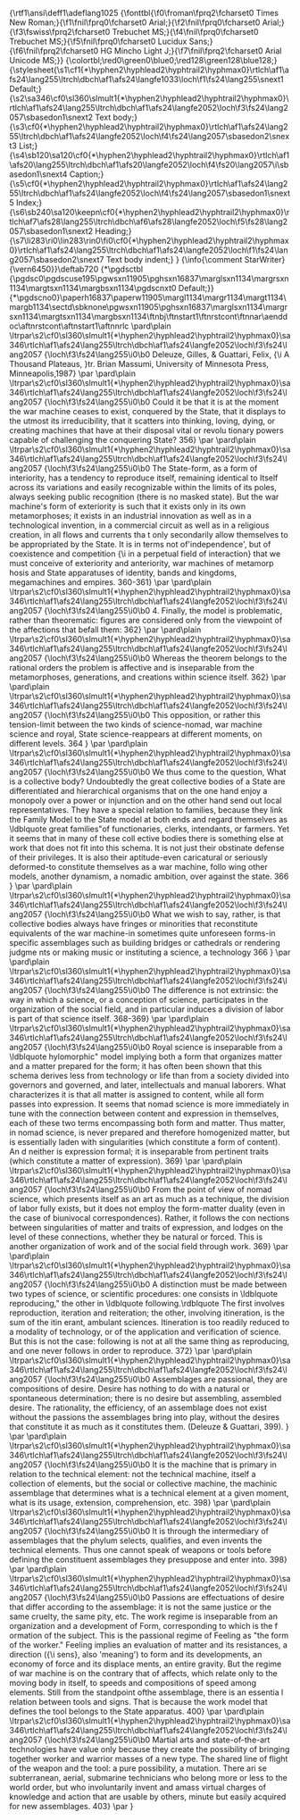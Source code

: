 {\rtf1\ansi\deff1\adeflang1025
{\fonttbl{\f0\froman\fprq2\fcharset0 Times New Roman;}{\f1\fnil\fprq0\fcharset0 Arial;}{\f2\fnil\fprq0\fcharset0 Arial;}{\f3\fswiss\fprq2\fcharset0 Trebuchet MS;}{\f4\fnil\fprq0\fcharset0 Trebuchet MS;}{\f5\fnil\fprq0\fcharset0 Lucidux Sans;}{\f6\fnil\fprq2\fcharset0 HG Mincho Light J;}{\f7\fnil\fprq2\fcharset0 Arial Unicode MS;}}
{\colortbl;\red0\green0\blue0;\red128\green128\blue128;}
{\stylesheet{\s1\cf1{\*\hyphen2\hyphlead2\hyphtrail2\hyphmax0}\rtlch\af1\afs24\lang255\ltrch\dbch\af1\afs24\langfe1033\loch\f1\fs24\lang255\snext1 Default;}
{\s2\sa346\cf0\sl360\slmult1{\*\hyphen2\hyphlead2\hyphtrail2\hyphmax0}\rtlch\af1\afs24\lang255\ltrch\dbch\af1\afs24\langfe2052\loch\f3\fs24\lang2057\sbasedon1\snext2 Text body;}
{\s3\cf0{\*\hyphen2\hyphlead2\hyphtrail2\hyphmax0}\rtlch\af1\afs24\lang255\ltrch\dbch\af1\afs24\langfe2052\loch\f4\fs24\lang2057\sbasedon2\snext3
List;}
{\s4\sb120\sa120\cf0{\*\hyphen2\hyphlead2\hyphtrail2\hyphmax0}\rtlch\af1\afs20\lang255\ltrch\dbch\af1\afs20\langfe2052\loch\f4\fs20\lang2057\i\sbasedon1\snext4
Caption;}
{\s5\cf0{\*\hyphen2\hyphlead2\hyphtrail2\hyphmax0}\rtlch\af1\afs24\lang255\ltrch\dbch\af1\afs24\langfe2052\loch\f4\fs24\lang2057\sbasedon1\snext5
Index;}
{\s6\sb240\sa120\keepn\cf0{\*\hyphen2\hyphlead2\hyphtrail2\hyphmax0}\rtlch\af7\afs28\lang255\ltrch\dbch\af6\afs28\langfe2052\loch\f5\fs28\lang2057\sbasedon1\snext2
Heading;}
{\s7\li283\ri0\lin283\rin0\fi0\cf0{\*\hyphen2\hyphlead2\hyphtrail2\hyphmax0}\rtlch\af1\afs24\lang255\ltrch\dbch\af1\afs24\langfe2052\loch\f1\fs24\lang2057\sbasedon2\snext7
Text body indent;} } {\info{\comment StarWriter}{\vern6450}}\deftab720
{\*\pgdsctbl
{\pgdsc0\pgdscuse195\pgwsxn11905\pghsxn16837\marglsxn1134\margrsxn1134\margtsxn1134\margbsxn1134\pgdscnxt0 Default;}}
{\*\pgdscno0}\paperh16837\paperw11905\margl1134\margr1134\margt1134\margb1134\sectd\sbknone\pgwsxn11905\pghsxn16837\marglsxn1134\margrsxn1134\margtsxn1134\margbsxn1134\ftnbj\ftnstart1\ftnrstcont\ftnnar\aenddoc\aftnrstcont\aftnstart1\aftnnrlc
\pard\plain \ltrpar\s2\cf0\sl360\slmult1{\*\hyphen2\hyphlead2\hyphtrail2\hyphmax0}\sa346\rtlch\af1\afs24\lang255\ltrch\dbch\af1\afs24\langfe2052\loch\f3\fs24\lang2057 {\loch\f3\fs24\lang255\i0\b0 Deleuze, Gilles, & Guattari, Felix, {\i A Thousand Plateaus, }tr. Brian Massumi, University of Minnesota Press, Minneapolis,1987}
\par 
\pard\plain \ltrpar\s2\cf0\sl360\slmult1{\*\hyphen2\hyphlead2\hyphtrail2\hyphmax0}\sa346\rtlch\af1\afs24\lang255\ltrch\dbch\af1\afs24\langfe2052\loch\f3\fs24\lang2057 {\loch\f3\fs24\lang255\i0\b0 Could it be that it is at the moment the war machine ceases to exist, conquered by the State, that it displays to the utmost its irreducibility, that it scatters into thinking, loving, dying, or creating machines that have at their disposal vital or revolu
tionary powers capable of challenging the conquering State? 356}
\par 
\pard\plain \ltrpar\s2\cf0\sl360\slmult1{\*\hyphen2\hyphlead2\hyphtrail2\hyphmax0}\sa346\rtlch\af1\afs24\lang255\ltrch\dbch\af1\afs24\langfe2052\loch\f3\fs24\lang2057 {\loch\f3\fs24\lang255\i0\b0 The State-form, as a form of interiority, has a tendency to reproduce itself, remaining identical to Itself across its variations and easily recognizable within the limits of its poles, always seeking public recognition (there is no masked state). But the 
war machine's form of exteriority is such that it exists only in its own metamorphoses; it exists in an industrial innovation as well as in a technological invention, in a commercial circuit as well as in a religious creation, in all flows and currents tha
t only secondarily allow themselves to be appropriated by the State. It is in terms not of'independence',  but of coexistence and competition {\i in a perpetual field of interaction} that we must conceive of exteriority and anteriority, war machines of metamorp
hosis and State apparatuses of identity, bands and kingdoms, megamachines and empires. 360-361}
\par 
\pard\plain \ltrpar\s2\cf0\sl360\slmult1{\*\hyphen2\hyphlead2\hyphtrail2\hyphmax0}\sa346\rtlch\af1\afs24\lang255\ltrch\dbch\af1\afs24\langfe2052\loch\f3\fs24\lang2057 {\loch\f3\fs24\lang255\i0\b0 4. Finally, the model is problematic, rather than theorematic: figures are considered only from the viewpoint of the affections that befall them: 362}
\par 
\pard\plain \ltrpar\s2\cf0\sl360\slmult1{\*\hyphen2\hyphlead2\hyphtrail2\hyphmax0}\sa346\rtlch\af1\afs24\lang255\ltrch\dbch\af1\afs24\langfe2052\loch\f3\fs24\lang2057 {\loch\f3\fs24\lang255\i0\b0 Whereas the theorem belongs to the rational orders the problem is affective and is inseparable from the metamorphoses, generations, and creations within science itself. 362}
\par 
\pard\plain \ltrpar\s2\cf0\sl360\slmult1{\*\hyphen2\hyphlead2\hyphtrail2\hyphmax0}\sa346\rtlch\af1\afs24\lang255\ltrch\dbch\af1\afs24\langfe2052\loch\f3\fs24\lang2057 {\loch\f3\fs24\lang255\i0\b0 This opposition, or rather this tension-limit between the two kinds of science-nomad, war machine science and royal, State science-reappears at different moments, on different levels. 364 }
\par 
\pard\plain \ltrpar\s2\cf0\sl360\slmult1{\*\hyphen2\hyphlead2\hyphtrail2\hyphmax0}\sa346\rtlch\af1\afs24\lang255\ltrch\dbch\af1\afs24\langfe2052\loch\f3\fs24\lang2057 {\loch\f3\fs24\lang255\i0\b0 We thus come to the question, What is a collective body? Undoubtedly the great collective bodies of a State are differentiated and hierarchical organisms that on the one hand enjoy a monopoly over a power or injunction and on the other hand send out local 
representatives. They have a special relation to families, because they link the Family Model to the State model at both ends and regard themselves as \ldblquote great families"of functionaries, clerks, intendants, or farmers. Yet it seems that in many of these coll
ective bodies there is something else at work that does not fit into this schema. It is not just their obstinate defense of their privileges. It  is also their aptitude-even caricatural or seriously deformed-to constitute themselves as a war machine, follo
wing other models, another dynamism, a nomadic ambition, over against the state. 366 }
\par 
\pard\plain \ltrpar\s2\cf0\sl360\slmult1{\*\hyphen2\hyphlead2\hyphtrail2\hyphmax0}\sa346\rtlch\af1\afs24\lang255\ltrch\dbch\af1\afs24\langfe2052\loch\f3\fs24\lang2057 {\loch\f3\fs24\lang255\i0\b0 What we wish to say, rather, is that collective bodies always have fringes or minorities that reconstitute equivalents of the war machine-in sometimes quite unforeseen forms-in specific assemblages such as building bridges or cathedrals or rendering judgme
nts or making music or instituting a science, a technology 366 }
\par 
\pard\plain \ltrpar\s2\cf0\sl360\slmult1{\*\hyphen2\hyphlead2\hyphtrail2\hyphmax0}\sa346\rtlch\af1\afs24\lang255\ltrch\dbch\af1\afs24\langfe2052\loch\f3\fs24\lang2057 {\loch\f3\fs24\lang255\i0\b0 The difference is not extrinsic: the way in which a science, or a conception of science, participates in the organization of the social field, and in particular induces a division of labor is part of that science itself. 368-369}
\par 
\pard\plain \ltrpar\s2\cf0\sl360\slmult1{\*\hyphen2\hyphlead2\hyphtrail2\hyphmax0}\sa346\rtlch\af1\afs24\lang255\ltrch\dbch\af1\afs24\langfe2052\loch\f3\fs24\lang2057 {\loch\f3\fs24\lang255\i0\b0 Royal science is inseparable from a \ldblquote hylomorphic" model implying both a form that organizes matter and a matter prepared for the form; it has often been shown that this schema derives less from technology or life than from a society divided into governors 
and governed, and later, intellectuals and manual laborers. What characterizes it is that all matter is assigned to content, while all form passes into expression. It seems that nomad science is more immediately in tune with the connection between content 
and expression in themselves, each of these two terms encompassing both form and matter. Thus matter, in nomad science, is never prepared and therefore homogenized matter, but is essentially laden with singularities (which constitute a form of content). An
d neither is expression formal; it is inseparable from pertinent traits (which constitute a matter of expression). 369}
\par 
\pard\plain \ltrpar\s2\cf0\sl360\slmult1{\*\hyphen2\hyphlead2\hyphtrail2\hyphmax0}\sa346\rtlch\af1\afs24\lang255\ltrch\dbch\af1\afs24\langfe2052\loch\f3\fs24\lang2057 {\loch\f3\fs24\lang255\i0\b0 From the point of view of nomad science, which presents itself as an art as much as a technique, the division of labor fully exists, but it does not employ the form-matter duality (even in the case of biunivocal correspondences). Rather, it follows the con
nections between singularities of matter and traits of expression, and lodges on the level of these connections, whether they be natural or forced. This is another organization of work and of the social field through work. 369}
\par 
\pard\plain \ltrpar\s2\cf0\sl360\slmult1{\*\hyphen2\hyphlead2\hyphtrail2\hyphmax0}\sa346\rtlch\af1\afs24\lang255\ltrch\dbch\af1\afs24\langfe2052\loch\f3\fs24\lang2057 {\loch\f3\fs24\lang255\i0\b0 A distinction must be made between two types of science, or scientific procedures: one consists in \ldblquote reproducing," the other in \ldblquote following.\rdblquote  The first involves reproduction, iteration and reiteration; the other, involving itineration, is the sum of the itin
erant, ambulant sciences. Itineration is too readily reduced to a modality of technology, or of the application and verification of science. But this is not the case: following is not at all the same thing as reproducing, and one never follows in order to 
reproduce. 372}
\par 
\pard\plain \ltrpar\s2\cf0\sl360\slmult1{\*\hyphen2\hyphlead2\hyphtrail2\hyphmax0}\sa346\rtlch\af1\afs24\lang255\ltrch\dbch\af1\afs24\langfe2052\loch\f3\fs24\lang2057 {\loch\f3\fs24\lang255\i0\b0 Assemblages are passional, they are compositions of desire. Desire has nothing to do with a natural or spontaneous determination; there is no desire but assembling, assembled desire. The rationality, the efficiency, of an assemblage does not exist without 
the passions the assemblages bring into play, without the desires that constitute it as much as it constitutes them. (Deleuze & Guattari, 399). }
\par 
\pard\plain \ltrpar\s2\cf0\sl360\slmult1{\*\hyphen2\hyphlead2\hyphtrail2\hyphmax0}\sa346\rtlch\af1\afs24\lang255\ltrch\dbch\af1\afs24\langfe2052\loch\f3\fs24\lang2057 {\loch\f3\fs24\lang255\i0\b0 It is the machine that is primary in relation to the technical element: not the technical machine, itself a collection of elements, but the social or collective machine, the machinic assemblage that determines what is a technical element at a given moment,
 what is its usage, extension, comprehension, etc. 398}
\par 
\pard\plain \ltrpar\s2\cf0\sl360\slmult1{\*\hyphen2\hyphlead2\hyphtrail2\hyphmax0}\sa346\rtlch\af1\afs24\lang255\ltrch\dbch\af1\afs24\langfe2052\loch\f3\fs24\lang2057 {\loch\f3\fs24\lang255\i0\b0 It is through the intermediary of assemblages that the phylum selects, qualifies, and even invents the technical elements. Thus one cannot speak of weapons or tools before defining the constituent assemblages they presuppose and enter into. 398}
\par 
\pard\plain \ltrpar\s2\cf0\sl360\slmult1{\*\hyphen2\hyphlead2\hyphtrail2\hyphmax0}\sa346\rtlch\af1\afs24\lang255\ltrch\dbch\af1\afs24\langfe2052\loch\f3\fs24\lang2057 {\loch\f3\fs24\lang255\i0\b0 Passions are effectuations of desire that differ according to the assemblage: it is not the same justice or the same cruelty, the same pity, etc. The work regime is inseparable from an organization and a development of Form, corresponding to which is the f
ormation of the subject. This is the passional regime of Feeling as "the form of the worker." Feeling implies an evaluation of matter and its resistances, a direction ({\i sens}, also 'meaning') to form and its developments, an economy of force and its displace
ments, an entire gravity. But the regime of war machine is on the contrary that of affects, which relate only to the moving body in itself, to speeds and compositions of speed among elements. Still from the standpoint ofthe assemblage, there is an essentia
l relation between tools and signs. That is because the work model that defines the tool belongs to the State apparatus.  400}
\par 
\pard\plain \ltrpar\s2\cf0\sl360\slmult1{\*\hyphen2\hyphlead2\hyphtrail2\hyphmax0}\sa346\rtlch\af1\afs24\lang255\ltrch\dbch\af1\afs24\langfe2052\loch\f3\fs24\lang2057 {\loch\f3\fs24\lang255\i0\b0 Martial arts and state-of-the-art technologies have value only because they create the possibility of bringing together worker and warrior masses of a new type. The shared line of flight of the weapon and the tool: a pure possibility, a mutation. There ari
se subterranean, aerial, submarine technicians who belong more or less to the world order, but who involuntarily invent and amass virtual charges of knowledge and action that are usable by others, minute but easily acquired for new assemblages. 403}
\par 
}
